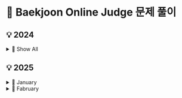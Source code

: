 # 📄 Baekjoon Online Judge 문제 풀이
## 💡 2024
<details>
<summary>📆 Show All</summary>

| 날짜 | 문제 번호 | 문제 이름 |
|:----------:|:----------:|:----------|
| 2024-06-06 | 3085 | [사탕게임](https://github.com/sehaim/algorithm/tree/master/BOJ_Solution/src/boj_3085_사탕게임) |
| 2024-06-13 | 11723 | [집합](https://github.com/sehaim/algorithm/tree/master/BOJ_Solution/src/boj_11723_집합) |
| 2024-06-17 | 1062 | [가르침](https://github.com/sehaim/algorithm/tree/master/BOJ_Solution/src/boj_1062_가르침) |
| 2024-06-18 | 1764 | [듣보잡](https://github.com/sehaim/algorithm/tree/master/BOJ_Solution/src/boj_1764_듣보잡) |
| 2024-06-21 | 17219 | [비밀번호 찾기](https://github.com/sehaim/algorithm/tree/master/BOJ_Solution/src/boj_17219_비밀번호찾기) |
| 2024-06-25 | 1260<br>2606<br>16928<br>11659<br>14940 | [DFS와 BFS](https://github.com/sehaim/algorithm/tree/master/BOJ_Solution/src/boj_1260_DFS와BFS)<br>[바이러스](https://github.com/sehaim/algorithm/tree/master/BOJ_Solution/src/boj_2606_바이러스)<br>[뱀과 사다리 게임](https://github.com/sehaim/algorithm/tree/master/BOJ_Solution/src/boj_16928_뱀과사다리게임)<br>[구간 합 구하기 4](https://github.com/sehaim/algorithm/tree/master/BOJ_Solution/src/boj_11659_구간합구하기4)<br>[쉬운 최단거리](https://github.com/sehaim/algorithm/tree/master/BOJ_Solution/src/boj_14940_쉬운최단거리) |
| 2024-06-26 | 7576<br>7569<br>1697<br>9019<br>11724 | [토마토](https://github.com/sehaim/algorithm/tree/master/BOJ_Solution/src/boj_7576_토마토)<br>[토마토](https://github.com/sehaim/algorithm/tree/master/BOJ_Solution/src/boj_7569_토마토)<br>[숨바꼭질](https://github.com/sehaim/algorithm/tree/master/BOJ_Solution/src/boj_1697_숨바꼭질)<br>[DSLR](https://github.com/sehaim/algorithm/tree/master/BOJ_Solution/src/boj_9019_DSLR)<br>[연결 요소의 개수](https://github.com/sehaim/algorithm/tree/master/BOJ_Solution/src/boj_11724_연결요소의개수) |
| 2024-06-27 | 9375 | [패션왕 신해빈](https://github.com/sehaim/algorithm/tree/master/BOJ_Solution/src/boj_9375_패션왕신해빈) |
| 2024-07-02 | 1003<br>11053 | [피보나치 함수](https://github.com/sehaim/algorithm/tree/master/BOJ_Solution/src/boj_1003_피보나치함수)<br>[가장 긴 증가하는 부분 수열](https://github.com/sehaim/algorithm/tree/master/BOJ_Solution/src/boj_11053_가장긴증가하는부분수열) |
| 2024-07-03 | 9095 | [1, 2, 3 더하기](https://github.com/sehaim/algorithm/tree/master/BOJ_Solution/src/boj_9095_123더하기) |
| 2024-07-04 | 1463 | [1로 만들기](https://github.com/sehaim/algorithm/tree/master/BOJ_Solution/src/boj_1463_1로만들기) |
| 2024-07-05 | 1238<br>11054 | [파티](https://github.com/sehaim/algorithm/tree/master/BOJ_Solution/src/boj_1238_파티)<br>[가장 긴 바이토닉 부분 수열](https://github.com/sehaim/algorithm/tree/master/BOJ_Solution/src/boj_11054_가장긴바이토닉부분수열) |
| 2024-07-11 | 1167 | [트리의 지름](https://github.com/sehaim/algorithm/tree/master/BOJ_Solution/src/boj_1167_트리의지름) |
| 2024-07-13 | 17386 | [선분 교차1](https://github.com/sehaim/algorithm/tree/master/BOJ_Solution/src/boj_17386_선분교차1) |
| 2024-07-17 | 11404 | [플로이드](https://github.com/sehaim/algorithm/tree/master/BOJ_Solution/src/boj_11404_플로이드) |
| 2024-07-19 | 1922 | [네트워크 연결](https://github.com/sehaim/algorithm/tree/master/BOJ_Solution/src/boj_1922_네트워크연결) |
| 2024-07-25 | 1846 | [장기](https://github.com/sehaim/algorithm/tree/master/BOJ_Solution/src/boj_1846_장기) |
| 2024-08-08 | 1043<br>9466 | [거짓말](https://github.com/sehaim/algorithm/tree/master/BOJ_Solution/src/boj_1043_거짓말)<br>[텀 프로젝트](https://github.com/sehaim/algorithm/tree/master/BOJ_Solution/src/boj_9466_텀프로젝트) |
| 2024-08-21 | 1005<br>2342 | [ACM Craft](https://github.com/sehaim/algorithm/tree/master/BOJ_Solution/src/boj_1005_ACMCraft)<br>[Dance Dance Revolution](https://github.com/sehaim/algorithm/tree/master/BOJ_Solution/src/boj_2342_DanceDanceRevolution) |
| 2024-12-16 | 15686 | [치킨 배달](https://github.com/sehaim/algorithm/tree/master/BOJ_Solution/src/boj_15686_치킨배달) |
| 2024-12-17 | 2579 | [계단 오르기](https://github.com/sehaim/algorithm/tree/master/BOJ_Solution/src/boj_2579_계단오르기) |
| 2024-12-18 | 30804 | [과일 탕후루](https://github.com/sehaim/algorithm/tree/master/BOJ_Solution/src/boj_30804_과일탕후루) |
| 2024-12-19 | 2178 | [미로 탐색](https://github.com/sehaim/algorithm/tree/master/BOJ_Solution/src/boj_2178_미로탐색) |
| 2024-12-20 | 10026 | [적록색약](https://github.com/sehaim/algorithm/tree/master/BOJ_Solution/src/boj_10026_적록색약) |
| 2024-12-21 | 1620<br>1931 | [나는야 포켓몬 마스터 이다솜](https://github.com/sehaim/algorithm/tree/master/BOJ_Solution/src/boj_1620_나는야포켓몬마스터이다솜)<br>[회의실 배정](https://github.com/sehaim/algorithm/tree/master/BOJ_Solution/src/boj_1931_회의실배정) |
| 2024-12-22 | 14500 | [테트로미노](https://github.com/sehaim/algorithm/tree/master/BOJ_Solution/src/boj_14500_테트로미노) |
| 2024-12-23 | 17626 | [Four Squares](https://github.com/sehaim/algorithm/tree/master/BOJ_Solution/src/boj_17626_FourSquares) |
| 2024-12-24 | 5430 | [AC](https://github.com/sehaim/algorithm/tree/master/BOJ_Solution/src/boj_5430_AC) |

</details>

## 💡 2025
<details>
  <summary>📆 January</summary>

  | 날짜 | 문제 번호 | 문제 이름 |
  |:----------:|:----------:|:----------|

</details>
<details>
  <summary>📆 Fabruary</summary>

  | 날짜 | 문제 번호 | 문제 이름 |
  |:----------:|:----------:|:----------|
  
</details>